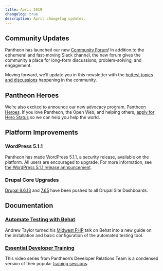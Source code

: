 ```yaml
---
title: April 2019
changelog: true
description: April changelog updates.
---
```


## Community Updates
Pantheon has launched our new [Community Forum](https://discuss.pantheon.io)!  In addition to the ephemeral and fast-moving Slack channel, the new forum gives the community a place for long-form discussions, problem-solving, and engagement.

Moving forward, we’ll update you in this newsletter with the [hottest topics and discussions](https://discuss.pantheon.io/top) happening in the community.

## Pantheon Heroes
We’re also excited to announce our new advocacy program, [Pantheon Heroes](https://community.pantheon.io/). If you love Pantheon, the Open Web, and helping others, [apply for Hero Status](https://community.pantheon.io/#apply) so we can help you help the world.

## Platform Improvements
### WordPress 5.1.1
Pantheon has made WordPress 5.1.1, a security release, available on the platform. All users are encouraged to upgrade. For more information, see [the WordPress 5.1.1 release announcement](https://wordpress.org/news/2019/03/wordpress-5-1-1-security-and-maintenance-release/).

### Drupal Core Upgrades
[Drupal 8.6.13](https://www.drupal.org/project/drupal/releases/8.6.13) and [7.65](https://www.drupal.org/project/drupal/releases/7.65) have been pushed to all Drupal Site Dashboards.

## Documentation

### [Automate Testing with Behat](/guides/behat/)
Andrew Taylor turned his [Midwest PHP](https://2019.midwestphp.org/) talk on Behat into a new guide on the installation and basic configuration of the automated testing tool.

### [Essential Developer Training](/guides/edt/)
This video series from Pantheon’s Developer Relations Team is a condensed version of their popular [training sessions](https://pantheon.io/essential-developer-training).

